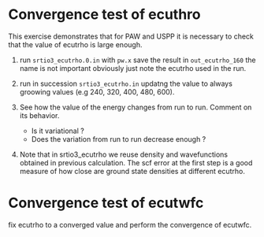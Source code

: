 # Convergence test of ecuthro

This exercise demonstrates that for PAW and USPP it is necessary
to check that the value of ecutrho is large enough. 

1. run `srtio3_ecutrho.0.in` with `pw.x` save the result in `out_ecutrho_160` 
   the name is not important obviously just note the ecutrho used in the run. 

2. run in succession `srtio3_ecutrho.in` updatng the value to always groowing 
   values (e.g 240, 320, 400, 480, 600). 

3. See how the value of the energy changes from run to run. 
   Comment on its behavior. 
   - Is it variational ?
   - Does the variation from run to run decrease enough ?

4. Note that in srtio3_ecutrho we reuse density and wavefunctions obtained in
   previous calculation. The scf error at the first step is a good measure of 
   how close are ground state densities at different ecutrho.


# Convergence test of ecutwfc 

fix ecutrho to a converged value and perform the convergence of ecutwfc.
